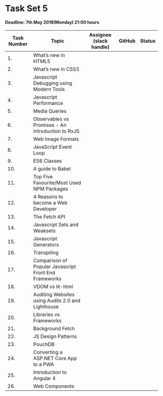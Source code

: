 # Task Set 5

#### Deadline: 7th May 2018(Monday) 21:00 hours

|Task Number|Topic|Assignee (slack handle)|GitHub|Status|
|---|---|---|---|---|
|1.|What’s new in HTML5||||
|2.|What’s new in CSS3||||
|3.|Javascript Debugging using Modern Tools||||
|4.|Javascript Performance||||
|5.|Media Queries||||
|6.|Observables vs Promises - An introduction to RxJS||||
|7.|Web Image Formats||||
|8.|JavaScript Event Loop||||
|9.|ES6 Classes||||
|10.|A guide to Babel||||
|11.|Top Five Favourite/Most Used NPM Packages||||
|12.|4 Reasons to become a Web Developer||||
|13.|The Fetch API||||
|14.|Javascript Sets and Weaksets||||
|15.|Javascript Generators||||
|16.|Transpiling||||
|17.|Comparison of Popular Javascript Front End Frameworks||||
|18.|VDOM vs lit-html||||
|19.|Auditing Websites using Audits 2.0 and Lighthouse||||
|20.|Libraries vs Frameworks||||
|21.|Background Fetch||||
|22.|JS Design Patterns||||
|23.|PouchDB||||
|24.|Converting a ASP.NET Core App to a PWA||||
|25.|Introduction to Angular 4||||
|26.|Web Components||||

